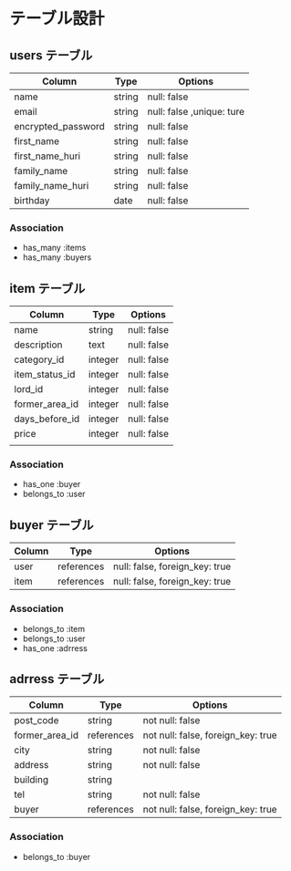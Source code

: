 # テーブル設計

## users テーブル

| Column             | Type   | Options     |
| ------------------ | ------ | ----------- |
| name               | string | null: false |
| email              | string | null: false ,unique: ture|
| encrypted_password | string | null: false |
| first_name         | string | null: false |
| first_name_huri    | string | null: false |
| family_name        | string | null: false |
| family_name_huri   | string | null: false |
| birthday           | date   | null: false |
  


### Association

- has_many :items
- has_many :buyers

## item テーブル

| Column        | Type      | Options     |
| ------        | ------    | ----------- 
| name          | string    | null: false |
| description   | text      | null: false |
| category_id      | integer| null: false |
| item_status_id   | integer| null: false |
| lord_id          | integer| null: false |
| former_area_id   | integer| null: false |
| days_before_id   | integer| null: false |
| price            | integer| null: false |
|||
### Association

- has_one :buyer
- belongs_to :user


## buyer テーブル

| Column | Type       | Options                        |
| ------ | ---------- | ------------------------------ |
| user   | references | null: false, foreign_key: true |
| item   | references | null: false, foreign_key: true |

### Association

- belongs_to :item
- belongs_to :user
- has_one :adrress

## adrress テーブル

| Column    | Type          | Options                        |
| -------   | ----------    | ------------------------------ |
|post_code  | string        | not null: false |
|former_area_id| references | not null: false, foreign_key: true |
|city       | string        | not null: false |
|address   | string         | not null: false |
|building   | string        |
| tel       | string        | not null: false |
| buyer     | references    | not null: false, foreign_key: true |
### Association

- belongs_to :buyer
